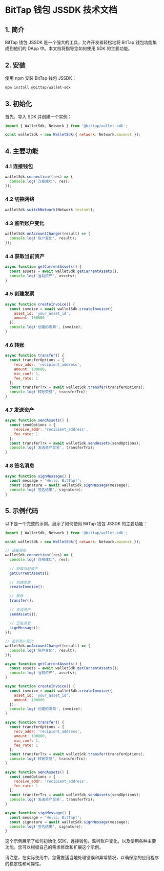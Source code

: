 # BitTap 钱包 JSSDK 技术文档

## 1. 简介

BitTap 钱包 JSSDK 是一个强大的工具，允许开发者轻松地将 BitTap 钱包功能集成到他们的 DApp 中。本文档将指导您如何使用 SDK 的主要功能。

## 2. 安装

使用 npm 安装 BitTap 钱包 JSSDK：

```bash
npm install @bittap/wallet-sdk
```

## 3. 初始化

首先，导入 SDK 并创建一个实例：

```javascript
import { WalletSdk, Network } from '@bittap/wallet-sdk';

const walletSdk = new WalletSdk({ network: Network.mainnet });
```

## 4. 主要功能

### 4.1 连接钱包

```javascript
walletSdk.connection((res) => {
  console.log('连接成功', res);
});
```

### 4.2 切换网络

```javascript
walletSdk.switchNetwork(Network.testnet);
```

### 4.3 监听账户变化

```javascript
walletSdk.onAccountChange((result) => {
  console.log('账户变化', result);
});
```

### 4.4 获取当前资产

```javascript
async function getCurrentAssets() {
  const assets = await walletSdk.getCurrentAssets();
  console.log('当前资产', assets);
}
```

### 4.5 创建发票

```javascript
async function createInvoice() {
  const invoice = await walletSdk.createInvoice({
    asset_id: 'your_asset_id',
    amount: 100000
  });
  console.log('创建的发票', invoice);
}
```

### 4.6 转账

```javascript
async function transfer() {
  const transferOptions = {
    recv_addr: 'recipient_address',
    amount: 100000,
    min_conf: 1,
    fee_rate: 1
  };
  const transferTrx = await walletSdk.transfer(transferOptions);
  console.log('转账交易', transferTrx);
}
```

### 4.7 发送资产

```javascript
async function sendAssets() {
  const sendOptions = {
    receive_addr: 'recipient_address',
    fee_rate: 1
  };
  const transferTrx = await walletSdk.sendAssets(sendOptions);
  console.log('发送资产交易', transferTrx);
}
```

### 4.8 签名消息

```javascript
async function signMessage() {
  const message = 'Hello, BitTap!';
  const signature = await walletSdk.signMessage(message);
  console.log('签名结果', signature);
}
```

## 5. 示例代码

以下是一个完整的示例，展示了如何使用 BitTap 钱包 JSSDK 的主要功能：

```javascript
import { WalletSdk, Network } from '@bittap/wallet-sdk';

const walletSdk = new WalletSdk({ network: Network.mainnet });

// 连接钱包
walletSdk.connection((res) => {
  console.log('连接成功', res);
  
  // 获取当前资产
  getCurrentAssets();
  
  // 创建发票
  createInvoice();
  
  // 转账
  transfer();
  
  // 发送资产
  sendAssets();
  
  // 签名消息
  signMessage();
});

// 监听账户变化
walletSdk.onAccountChange((result) => {
  console.log('账户变化', result);
});

async function getCurrentAssets() {
  const assets = await walletSdk.getCurrentAssets();
  console.log('当前资产', assets);
}

async function createInvoice() {
  const invoice = await walletSdk.createInvoice({
    asset_id: 'your_asset_id',
    amount: 100000
  });
  console.log('创建的发票', invoice);
}

async function transfer() {
  const transferOptions = {
    recv_addr: 'recipient_address',
    amount: 100000,
    min_conf: 1,
    fee_rate: 1
  };
  const transferTrx = await walletSdk.transfer(transferOptions);
  console.log('转账交易', transferTrx);
}

async function sendAssets() {
  const sendOptions = {
    receive_addr: 'recipient_address',
    fee_rate: 1
  };
  const transferTrx = await walletSdk.sendAssets(sendOptions);
  console.log('发送资产交易', transferTrx);
}

async function signMessage() {
  const message = 'Hello, BitTap!';
  const signature = await walletSdk.signMessage(message);
  console.log('签名结果', signature);
}
```

这个示例展示了如何初始化 SDK，连接钱包，监听账户变化，以及使用各种主要功能。您可以根据自己的需求修改和扩展这个示例。

请注意，在实际使用中，您需要适当地处理错误和异常情况，以确保您的应用程序的稳定性和可靠性。

